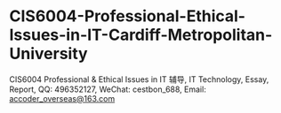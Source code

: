 # CIS6004-Professional-Ethical-Issues-in-IT-Cardiff-Metropolitan-University
CIS6004 Professional &amp; Ethical Issues in IT 辅导, IT Technology, Essay, Report, QQ: 496352127, WeChat: cestbon_688, Email: accoder_overseas@163.com
